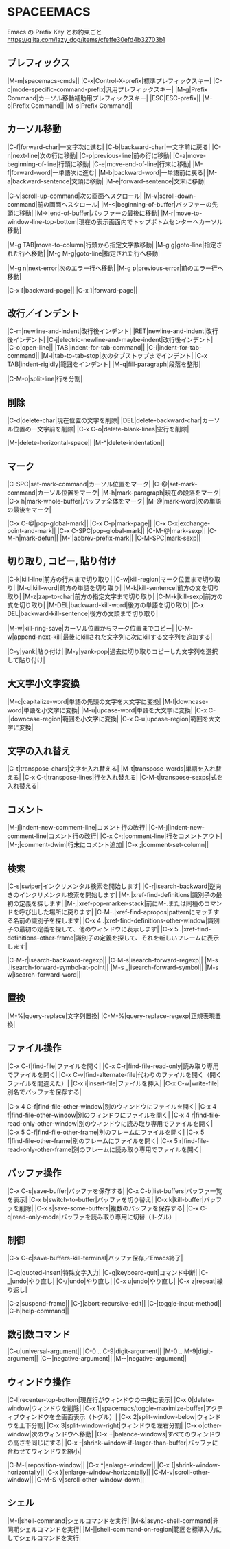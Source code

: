 # SPACEEMACS

Emacs の Prefix Key とお約束ごと
https://qiita.com/lazy_dog/items/cfeffe30efd4b32703b1

## プレフィックス

|M-m|spacemacs-cmds||
|C-x|Control-X-prefix|標準プレフィックスキー|
|C-c|mode-specific-command-prefix|汎用プレフィックスキー|
|M-g|Prefix Command|カーソル移動補助用プレフィックスキー|
|ESC|ESC-prefix||
|M-o|Prefix Command||
|M-s|Prefix Command||

## カーソル移動

|C-f|forward-char|一文字次に進む|
|C-b|backward-char|一文字前に戻る|
|C-n|next-line|次の行に移動|
|C-p|previous-line|前の行に移動|
|C-a|move-beginning-of-line|行頭に移動|
|C-e|move-end-of-line|行末に移動|
|M-f|forward-word|一単語次に進む|
|M-b|backward-word|一単語前に戻る|
|M-a|backward-sentence|文頭に移動|
|M-e|forward-sentence|文末に移動|

|C-v|scroll-up-command|次の画面へスクロール|
|M-v|scroll-down-command|前の画面へスクロール|
|M-<|beginning-of-buffer|バッファーの先頭に移動|
|M->|end-of-buffer|バッファーの最後に移動|
|M-r|move-to-window-line-top-bottom|現在の表示画面内でトップボトムセンターへカーソル移動|

|M-g TAB|move-to-column|行頭から指定文字数移動|
|M-g g|goto-line|指定された行へ移動|
|M-g M-g|goto-line|指定された行へ移動|

|M-g n|next-error|次のエラー行へ移動|
|M-g p|previous-error|前のエラー行へ移動|

|C-x [|backward-page||
|C-x ]|forward-page||

## 改行／インデント

|C-m|newline-and-indent|改行後インデント|
|RET|newline-and-indent|改行後インデント|
|C-j|electric-newline-and-maybe-indent|改行後インデント|
|C-o|open-line||
|TAB|indent-for-tab-command||
|C-i|indent-for-tab-command||
|M-i|tab-to-tab-stop|次のタブストップまでインデント|
|C-x TAB|indent-rigidly|範囲をインデント|
|M-q|fill-paragraph|段落を整形|

|C-M-o|split-line|行を分割|

## 削除

|C-d|delete-char|現在位置の文字を削除|
|DEL|delete-backward-char|カーソル位置の一文字前を削除|
|C-x C-o|delete-blank-lines|空行を削除|

|M-\|delete-horizontal-space||
|M-^|delete-indentation||

## マーク

|C-SPC|set-mark-command|カーソル位置をマーク|
|C-@|set-mark-command|カーソル位置をマーク|
|M-h|mark-paragraph|現在の段落をマーク|
|C-x h|mark-whole-buffer|バッファ全体をマーク|
|M-@|mark-word|次の単語の最後をマーク|

|C-x C-@|pop-global-mark||
|C-x C-p|mark-page||
|C-x C-x|exchange-point-and-mark||
|C-x C-SPC|pop-global-mark||
|C-M-@|mark-sexp||
|C-M-h|mark-defun||
|M-'|abbrev-prefix-mark||
|C-M-SPC|mark-sexp||

## 切り取り, コピー, 貼り付け

|C-k|kill-line|前方の行末まで切り取り|
|C-w|kill-region|マーク位置まで切り取り|
|M-d|kill-word|前方の単語を切り取り|
|M-k|kill-sentence|前方の文を切り取り|
|M-z|zap-to-char|前方の指定文字まで切り取り|
|C-M-k|kill-sexp|前方の式を切り取り|
|M-DEL|backward-kill-word|後方の単語を切り取り|
|C-x DEL|backward-kill-sentence|後方の文頭まで切り取り|

|M-w|kill-ring-save|カーソル位置からマーク位置までコピー|
|C-M-w|append-next-kill|最後にkillされた文字列に次にkillする文字列を追加する|

|C-y|yank|貼り付け|
|M-y|yank-pop|過去に切り取りコピーした文字列を選択して貼り付け|

## 大文字小文字変換

|M-c|capitalize-word|単語の先頭の文字を大文字に変換|
|M-l|downcase-word|単語を小文字に変換|
|M-u|upcase-word|単語を大文字に変換|
|C-x C-l|downcase-region|範囲を小文字に変換|
|C-x C-u|upcase-region|範囲を大文字に変換|

## 文字の入れ替え

|C-t|transpose-chars|文字を入れ替える|
|M-t|transpose-words|単語を入れ替える|
|C-x C-t|transpose-lines|行を入れ替える|
|C-M-t|transpose-sexps|式を入れ替える|

## コメント

|M-j|indent-new-comment-line|コメント行の改行|
|C-M-j|indent-new-comment-line|コメント行の改行|
|C-x C-;|comment-line|行をコメントアウト|
|M-;|comment-dwim|行末にコメント追加|
|C-x ;|comment-set-column||

## 検索

|C-s|swiper|インクリメンタル検索を開始します|
|C-r|isearch-backward|逆向きのインクリメンタル検索を開始します|
|M-.|xref-find-definitions|識別子の最初の定義を探します|
|M-,|xref-pop-marker-stack|前にM-.または同種のコマンドを呼び出した場所に戻ります|
|C-M-.|xref-find-apropos|patternにマッチする名前の識別子を探します|
|C-x 4 .|xref-find-definitions-other-window|識別子の最初の定義を探して、他のウィンドウに表示します|
|C-x 5 .|xref-find-definitions-other-frame|識別子の定義を探して、それを新しいフレームに表示します|

|C-M-r|isearch-backward-regexp||
|C-M-s|isearch-forward-regexp||
|M-s .|isearch-forward-symbol-at-point||
|M-s _|isearch-forward-symbol||
|M-s w|isearch-forward-word||

## 置換

|M-%|query-replace|文字列置換|
|C-M-%|query-replace-regexp|正規表現置換|

## ファイル操作

|C-x C-f|find-file|ファイルを開く|
|C-x C-r|find-file-read-only|読み取り専用でファイルを開く|
|C-x C-v|find-alternate-file|代わりのファイルを開く（開くファイルを間違えた）|
|C-x i|insert-file|ファイルを挿入|
|C-x C-w|write-file|別名でバッファを保存する|

|C-x 4 C-f|find-file-other-window|別のウィンドウにファイルを開く|
|C-x 4 f|find-file-other-window|別のウィンドウにファイルを開く|
|C-x 4 r|find-file-read-only-other-window|別のウィンドウに読み取り専用でファイルを開く|
|C-x 5 C-f|find-file-other-frame|別のフレームにファイルを開く|
|C-x 5 f|find-file-other-frame|別のフレームにファイルを開く|
|C-x 5 r|find-file-read-only-other-frame|別のフレームに読み取り専用でファイルを開く|

## バッファ操作

|C-x C-s|save-buffer|バッファを保存する|
|C-x C-b|list-buffers|バッファ一覧を表示|
|C-x b|switch-to-buffer|バッファを切り替え|
|C-x k|kill-buffer|バッファを削除|
|C-x s|save-some-buffers|複数のバッファを保存する|
|C-x C-q|read-only-mode|バッファを読み取り専用に切替（トグル）|


## 制御

|C-x C-c|save-buffers-kill-terminal|バッファ保存／Emacs終了|

|C-q|quoted-insert|特殊文字入力|
|C-g|keyboard-quit|コマンド中断|
|C-_|undo|やり直し|
|C-/|undo|やり直し|
|C-x u|undo|やり直し|
|C-x z|repeat|繰り返し|

|C-z|suspend-frame||
|C-]|abort-recursive-edit||
|C-\|toggle-input-method||
|C-h|help-command||


## 数引数コマンド

|C-u|universal-argument||
|C-0 .. C-9|digit-argument||
|M-0 .. M-9|digit-argument||
|C--|negative-argument||
|M--|negative-argument||

## ウィンドウ操作

|C-l|recenter-top-bottom|現在行がウィンドウの中央に表示|
|C-x 0|delete-window|ウィンドウを削除|
|C-x 1|spacemacs/toggle-maximize-buffer|アクティブウィンドウを全画面表示（トグル）|
|C-x 2|split-window-below|ウィンドウを上下分割|
|C-x 3|split-window-right|ウィンドウを左右分割|
|C-x o|other-window|次のウィンドウへ移動|
|C-x +|balance-windows|すべてのウィンドウの高さを同じにする|
|C-x -|shrink-window-if-larger-than-buffer|バッファに合わせてウィンドウを縮小|

|C-M-l|reposition-window||
|C-x ^|enlarge-window||
|C-x {|shrink-window-horizontally||
|C-x }|enlarge-window-horizontally||
|C-M-v|scroll-other-window||
|C-M-S-v|scroll-other-window-down||

## シェル

|M-!|shell-command|シェルコマンドを実行|
|M-&|async-shell-command|非同期シェルコマンドを実行|
|M-&#124;|shell-command-on-region|範囲を標準入力にしてシェルコマンドを実行|

